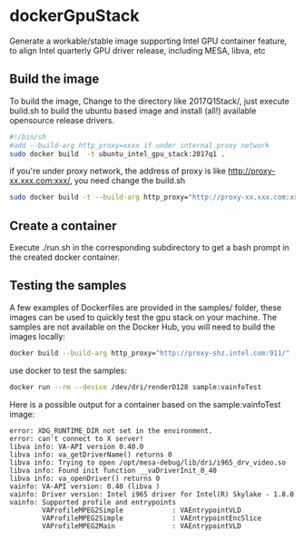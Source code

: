 # dockerGpuStack
Generate a workable/stable image supporting Intel GPU container feature, to align Intel quarterly GPU driver release, including MESA, libva, etc

## Build the image
To build the image, Change to the directory like 2017Q1Stack/, just execute build.sh to build the ubuntu based image and install (all!) available opensource release drivers. <br>
```Bash
#!/bin/sh
#add --build-arg http_proxy=xxxx if under internal proxy network
sudo docker build  -t ubuntu_intel_gpu_stack:2017q1 .
```
if you're under proxy network, the address of proxy is like http://proxy-xx.xxx.com:xxx/, you need change the build.sh
```Bash
sudo docker build -t --build-arg http_proxy="http://proxy-xx.xxx.com:xxx/" --build-arg https_proxy="http://proxy-xx.xxx.com:xxx/" --build-arg no_proxy="localhost,127.0.0.1,.xxx.com" -t ubuntu_intel_gpu_stack:2017q1 .
```
## Create a container 
Execute ./run.sh in the corresponding subdirectory to get a bash prompt in the created docker container.

## Testing the samples
A few examples of Dockerfiles are provided in the samples/ folder, these images can be used to quickly test the gpu stack on your machine. The samples are not available on the Docker Hub, you will need to build the images locally:
```Bash
docker build --build-arg http_proxy="http://proxy-shz.intel.com:911/" -t sample:vainfoTest samples/vainfoTest/
```

use docker to  test the samples:
```Bash
docker run --rm --device /dev/dri/renderD128 sample:vainfoTest
```

Here is a possible output for a container based on the sample:vainfoTest image:
>
	error: XDG_RUNTIME_DIR not set in the environment.
	error: can't connect to X server!
	libva info: VA-API version 0.40.0
	libva info: va_getDriverName() returns 0
	libva info: Trying to open /opt/mesa-debug/lib/dri/i965_drv_video.so
	libva info: Found init function __vaDriverInit_0_40
	libva info: va_openDriver() returns 0
	vainfo: VA-API version: 0.40 (libva )
	vainfo: Driver version: Intel i965 driver for Intel(R) Skylake - 1.8.0
	vainfo: Supported profile and entrypoints
      		VAProfileMPEG2Simple            : VAEntrypointVLD
      		VAProfileMPEG2Simple            : VAEntrypointEncSlice
      		VAProfileMPEG2Main              : VAEntrypointVLD



